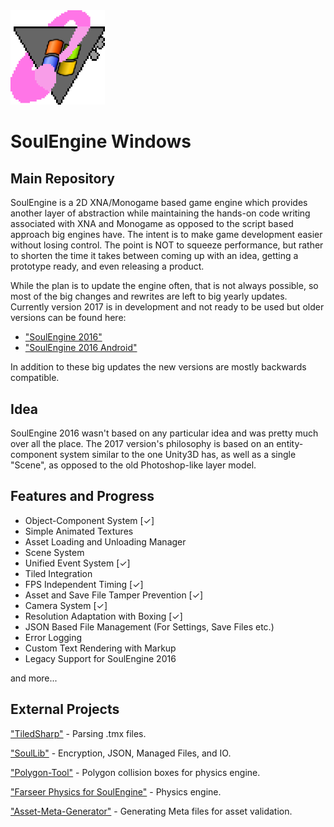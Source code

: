 <img src="windowslogo.png" width=30%>

# SoulEngine Windows
## Main Repository

SoulEngine is a 2D XNA/Monogame based game engine which provides another layer of abstraction while maintaining the hands-on code writing associated with XNA and Monogame as opposed to the script based approach big engines have. The intent is to make game development easier without losing control. The point is NOT to squeeze performance, but rather to shorten the time it takes between coming up with an idea, getting a prototype ready, and even releasing a product.

While the plan is to update the engine often, that is not always possible, so most of the big changes and rewrites are left to big yearly updates. Currently version 2017 is in development and not ready to be used but older versions can be found here:

* ["SoulEngine 2016"](https://github.com/Cryru/SoulEngine-2016)
* ["SoulEngine 2016 Android"](https://github.com/Cryru/SoulEngine-2016-Android)

In addition to these big updates the new versions are mostly backwards compatible.

## Idea

SoulEngine 2016 wasn't based on any particular idea and was pretty much over all the place. The 2017 version's philosophy is based on an entity-component system similar to the one Unity3D has, as well as a single "Scene", as opposed to the old Photoshop-like layer model.

## Features and Progress

- Object-Component System [&#10003;]
- Simple Animated Textures
- Asset Loading and Unloading Manager
- Scene System
- Unified Event System [&#10003;]
- Tiled Integration
- FPS Independent Timing [&#10003;]
- Asset and Save File Tamper Prevention [&#10003;]
- Camera System [&#10003;]
- Resolution Adaptation with Boxing [&#10003;]
- JSON Based File Management (For Settings, Save Files etc.)
- Error Logging
- Custom Text Rendering with Markup
- Legacy Support for SoulEngine 2016

and more...


## External Projects

["TiledSharp"](https://github.com/marshallward/TiledSharp) - Parsing .tmx files.

["SoulLib"](https://github.com/Cryru/SoulLib) - Encryption, JSON, Managed Files, and IO.

["Polygon-Tool"](https://github.com/Cryru/Polygon-Tool) - Polygon collision boxes for physics engine.

["Farseer Physics for SoulEngine"](https://github.com/Cryru/SoulEngine-Farseer) - Physics engine.

["Asset-Meta-Generator"](https://github.com/Cryru/Asset-Meta-Generator) - Generating Meta files for asset validation.

